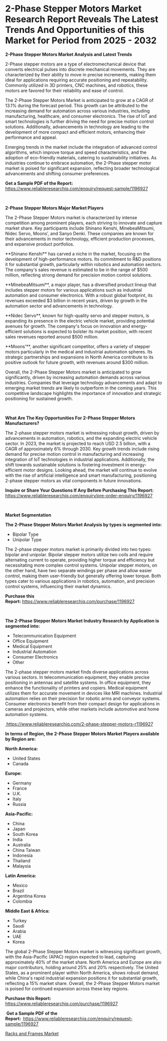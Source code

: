 <p><h1>2-Phase Stepper Motors Market Research Report Reveals The Latest Trends And Opportunities of this Market for Period from 2025 - 2032</h1></p><p><strong>2-Phase Stepper Motors Market Analysis and Latest Trends</strong></p>
<p><p>2-Phase stepper motors are a type of electromechanical device that converts electrical pulses into discrete mechanical movements. They are characterized by their ability to move in precise increments, making them ideal for applications requiring accurate positioning and repeatability. Commonly utilized in 3D printers, CNC machines, and robotics, these motors are favored for their reliability and ease of control.</p><p>The 2-Phase Stepper Motors Market is anticipated to grow at a CAGR of 13.1% during the forecast period. This growth can be attributed to the increasing demand for automation across various industries, including manufacturing, healthcare, and consumer electronics. The rise of IoT and smart technologies is further driving the need for precise motion control solutions. Additionally, advancements in technology are leading to the development of more compact and efficient motors, enhancing their performance and appeal.</p><p>Emerging trends in the market include the integration of advanced control algorithms, which improve torque and speed characteristics, and the adoption of eco-friendly materials, catering to sustainability initiatives. As industries continue to embrace automation, the 2-Phase stepper motor market is poised for significant expansion, reflecting broader technological advancements and shifting consumer preferences.</p></p>
<p><strong>Get a Sample PDF of the Report:&nbsp;</strong> <a href="https://www.reliableresearchiq.com/enquiry/request-sample/1196927?utm_campaign=3519&utm_medium=2&utm_source=Github&utm_content=ia&utm_term=26032025&utm_id=2-phase-stepper-motors">https://www.reliableresearchiq.com/enquiry/request-sample/1196927</a></p>
<p>&nbsp;</p>
<p><strong>2-Phase Stepper Motors Major Market Players</strong></p>
<p><p>The 2-Phase Stepper Motors market is characterized by intense competition among prominent players, each striving to innovate and capture market share. Key participants include Shinano Kenshi, MinebeaMitsumi, Nidec Servo, Moons’, and Sanyo Denki. These companies are known for their advancements in motor technology, efficient production processes, and expansive product portfolios.</p><p>**Shinano Kenshi** has carved a niche in the market, focusing on the development of high-performance motors. Its commitment to R&D positions it for substantial growth, particularly within robotics and automation sectors. The company's sales revenue is estimated to be in the range of $500 million, reflecting strong demand for precision motion control solutions.</p><p>**MinebeaMitsumi**, a major player, has a diversified product lineup that includes stepper motors for various applications such as industrial automation and consumer electronics. With a robust global footprint, its revenues exceeded $3 billion in recent years, driven by growth in the automation sector and advancements in technology.</p><p>**Nidec Servo**, known for high-quality servo and stepper motors, is expanding its presence in the electric vehicle market, providing potential avenues for growth. The company's focus on innovation and energy-efficient solutions is expected to bolster its market position, with recent sales revenues reported around $500 million.</p><p>**Moons'**, another significant competitor, offers a variety of stepper motors particularly in the medical and industrial automation spheres. Its strategic partnerships and expansions in North America contribute to its positive outlook for future growth, with revenues around $300 million.</p><p>Overall, the 2-Phase Stepper Motors market is anticipated to grow significantly, driven by increasing automation demands across various industries. Companies that leverage technology advancements and adapt to emerging market trends are likely to outperform in the coming years. This competitive landscape highlights the importance of innovation and strategic positioning for sustained growth.</p></p>
<p>&nbsp;</p>
<p><strong>What Are The Key Opportunities For 2-Phase Stepper Motors Manufacturers?</strong></p>
<p><p>The 2-phase stepper motors market is witnessing robust growth, driven by advancements in automation, robotics, and the expanding electric vehicle sector. In 2023, the market is projected to reach USD 2.5 billion, with a CAGR of approximately 6% through 2030. Key growth trends include rising demand for precise motion control in manufacturing and increasing integration of IoT technologies in industrial applications. Additionally, the shift towards sustainable solutions is fostering investment in energy-efficient motor designs. Looking ahead, the market will continue to evolve with the rise of artificial intelligence and smart manufacturing, positioning 2-phase stepper motors as vital components in future innovations.</p></p>
<p><strong>Inquire or Share Your Questions If Any Before Purchasing This Report:</strong> <a href="https://www.reliableresearchiq.com/enquiry/pre-order-enquiry/1196927?utm_campaign=3519&utm_medium=2&utm_source=Github&utm_content=ia&utm_term=26032025&utm_id=2-phase-stepper-motors">https://www.reliableresearchiq.com/enquiry/pre-order-enquiry/1196927</a></p>
<p>&nbsp;</p>
<p><strong>Market Segmentation</strong></p>
<p><strong>The 2-Phase Stepper Motors Market Analysis by types is segmented into:</strong></p>
<p><ul><li>Bipolar Type</li><li>Unipolar Type</li></ul></p>
<p><p>The 2-phase stepper motors market is primarily divided into two types: bipolar and unipolar. Bipolar stepper motors utilize two coils and require alternating current to operate, providing higher torque and efficiency but necessitating more complex control systems. Unipolar stepper motors, on the other hand, have two separate windings per phase and allow easier control, making them user-friendly but generally offering lower torque. Both types cater to various applications in robotics, automation, and precision control systems, influencing their market dynamics.</p></p>
<p><strong>Purchase this Report:&nbsp;</strong><a href="https://www.reliableresearchiq.com/purchase/1196927?utm_campaign=3519&utm_medium=2&utm_source=Github&utm_content=ia&utm_term=26032025&utm_id=2-phase-stepper-motors">https://www.reliableresearchiq.com/purchase/1196927</a></p>
<p>&nbsp;</p>
<p><strong>The 2-Phase Stepper Motors Market Industry Research by Application is segmented into:</strong></p>
<p><ul><li>Telecommunication Equipment</li><li>Office Equipment</li><li>Medical Equipment</li><li>Industrial Automation</li><li>Consumer Electronics</li><li>Other</li></ul></p>
<p><p>The 2-phase stepper motors market finds diverse applications across various sectors. In telecommunication equipment, they enable precise positioning in antennas and satellite systems. In office equipment, they enhance the functionality of printers and copiers. Medical equipment utilizes them for accurate movement in devices like MRI machines. Industrial automation relies on their precision for robotic arms and conveyor systems. Consumer electronics benefit from their compact design for applications in cameras and projectors, while other markets include automotive and home automation systems.</p></p>
<p><a href="https://www.reliableresearchiq.com/2-phase-stepper-motors-r1196927?utm_campaign=3519&utm_medium=2&utm_source=Github&utm_content=ia&utm_term=26032025&utm_id=2-phase-stepper-motors">&nbsp;https://www.reliableresearchiq.com/2-phase-stepper-motors-r1196927</a></p>
<p><strong>In terms of Region, the 2-Phase Stepper Motors Market Players available by Region are:</strong></p>
<p>
    <p> <strong> North America: </strong>
        <ul>
            <li>United States</li>
            <li>Canada</li>
        </ul>
        </p> 
    <p> <strong> Europe: </strong>
        <ul>
            <li>Germany</li>
            <li>France</li>
            <li>U.K.</li>
            <li>Italy</li>
            <li>Russia</li>
        </ul>
        </p> 
    <p> <strong> Asia-Pacific: </strong>
        <ul>
            <li>China</li>
            <li>Japan</li>
            <li>South Korea</li>
            <li>India</li>
            <li>Australia</li>
            <li>China Taiwan</li>
            <li>Indonesia</li>
            <li>Thailand</li>
            <li>Malaysia</li>
        </ul>
        </p> 
    <p> <strong> Latin America: </strong>
        <ul>
            <li>Mexico</li>
            <li>Brazil</li>
            <li>Argentina Korea</li>
            <li>Colombia</li>
        </ul>
        </p> 
    <p> <strong> Middle East & Africa: </strong>
        <ul>
            <li>Turkey</li>
            <li>Saudi</li>
            <li>Arabia</li>
            <li>UAE</li>
            <li>Korea</li>
        </ul>
    </p>
    </p>
<p><p>The global 2-Phase Stepper Motors market is witnessing significant growth, with the Asia-Pacific (APAC) region expected to lead, capturing approximately 40% of the market share. North America and Europe are also major contributors, holding around 25% and 20% respectively. The United States, as a prominent player within North America, shows robust demand, while China's rapid industrial expansion positions it for substantial growth, reflecting a 15% market share. Overall, the 2-Phase Stepper Motors market is poised for continued expansion across these key regions.</p></p>
<p><strong>Purchase this Report: </strong><a href="https://www.reliableresearchiq.com/purchase/1196927?utm_campaign=3519&utm_medium=2&utm_source=Github&utm_content=ia&utm_term=26032025&utm_id=2-phase-stepper-motors">https://www.reliableresearchiq.com/purchase/1196927</a></p>
<p>&nbsp;<strong>Get a Sample PDF of the Report:&nbsp;&nbsp;</strong><a href="https://www.reliableresearchiq.com/enquiry/request-sample/1196927?utm_campaign=3519&utm_medium=2&utm_source=Github&utm_content=ia&utm_term=26032025&utm_id=2-phase-stepper-motors">https://www.reliableresearchiq.com/enquiry/request-sample/1196927</a></p>
<p><strong></strong></p>
<p><p><a href="https://github.com/popoialraih3/Market-Research-Report-List-1/blob/main/racks-and-frames-market.md?utm_campaign=3519&utm_medium=2&utm_source=Github&utm_content=ia&utm_term=26032025&utm_id=2-phase-stepper-motors">Racks and Frames Market</a></p></p>